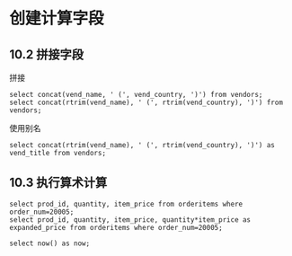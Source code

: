 # 创建计算字段

## 10.2 拼接字段

拼接
```
select concat(vend_name, ' (', vend_country, ')') from vendors;
select concat(rtrim(vend_name), ' (', rtrim(vend_country), ')') from vendors;
```

使用别名
```
select concat(rtrim(vend_name), ' (', rtrim(vend_country), ')') as vend_title from vendors;
```

## 10.3 执行算术计算

```
select prod_id, quantity, item_price from orderitems where order_num=20005;
select prod_id, quantity, item_price, quantity*item_price as expanded_price from orderitems where order_num=20005;
```
```
select now() as now;
```

